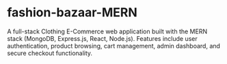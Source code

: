 # fashion-bazaar-MERN
A full-stack Clothing E-Commerce web application built with the MERN stack (MongoDB, Express.js, React, Node.js). Features include user authentication, product browsing, cart management, admin dashboard, and secure checkout functionality.
